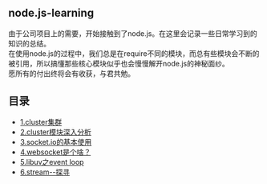 ## node.js-learning
由于公司项目上的需要，开始接触到了node.js。在这里会记录一些日常学习到的知识的总结。</br>
在使用node.js的过程中，我们总是在require不同的模块，而总有些模块会不断的被引用，所以搞懂那些核心模块似乎也会慢慢解开node.js的神秘面纱。</br>
愿所有的付出终将会有收获，与君共勉。
## 目录
* [1.cluster集群](https://github.com/Novak12/node.js-learning/blob/master/doc/1.cluster%E9%9B%86%E7%BE%A4.md)
* [2.cluster模块深入分析](https://github.com/Novak12/node.js-learning/blob/master/doc/2.cluster%E6%A8%A1%E5%9D%97%E6%B7%B1%E5%85%A5%E5%88%86%E6%9E%90.md)
* [3.socket.io的基本使用](https://github.com/Novak12/node.js-learning/blob/master/doc/3.socket.io%E7%9A%84%E5%9F%BA%E6%9C%AC%E4%BD%BF%E7%94%A8.md)
* [4.websocket是个啥？](https://github.com/Novak12/node.js-learning/blob/master/doc/4.websocket%E6%98%AF%E4%B8%AA%E5%95%A5%EF%BC%9F.md)
* [5.libuv之event loop](https://github.com/Novak12/node.js-learning/blob/master/doc/5.libuv%E4%B9%8BEvent%20loop.md)
* [6.stream--探寻](https://github.com/Novak12/node.js-learning/blob/master/doc/6.stream--%E6%8E%A2%E5%AF%BB.md)
